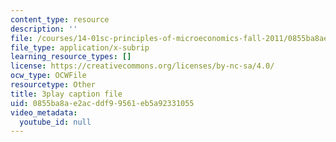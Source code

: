 ```yaml
---
content_type: resource
description: ''
file: /courses/14-01sc-principles-of-microeconomics-fall-2011/0855ba8ae2acddf99561eb5a92331055_zFIB8-30YhA.srt
file_type: application/x-subrip
learning_resource_types: []
license: https://creativecommons.org/licenses/by-nc-sa/4.0/
ocw_type: OCWFile
resourcetype: Other
title: 3play caption file
uid: 0855ba8a-e2ac-ddf9-9561-eb5a92331055
video_metadata:
  youtube_id: null
---
```

